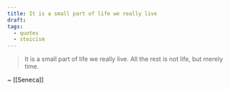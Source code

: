```yaml
---
title: It is a small part of life we really live
draft: 
tags:
  - quotes
  - stoicism
---
```

> It is a small part of life we really live. 
   All the rest is not life, but merely time.

~ [[Seneca]]


